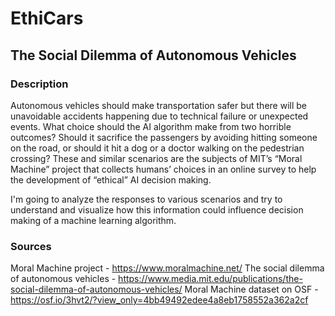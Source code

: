 # EthiCars
## The Social Dilemma of Autonomous Vehicles

### Description
Autonomous vehicles should make transportation safer but there will be unavoidable accidents happening due to technical failure or unexpected events. What choice should the AI algorithm make from two horrible outcomes? Should it sacrifice the passengers by avoiding hitting someone on the road, or should it hit a dog or a doctor walking on the pedestrian crossing? These and similar scenarios are the subjects of MIT’s “Moral Machine” project that collects humans’ choices in an online survey to help the development of “ethical” AI decision making.

I'm going to analyze the responses to various scenarios and try to understand and visualize how this information could influence decision making of a machine learning algorithm.

### Sources
Moral Machine project - https://www.moralmachine.net/
The social dilemma of autonomous vehicles - https://www.media.mit.edu/publications/the-social-dilemma-of-autonomous-vehicles/
Moral Machine dataset on OSF - https://osf.io/3hvt2/?view_only=4bb49492edee4a8eb1758552a362a2cf

